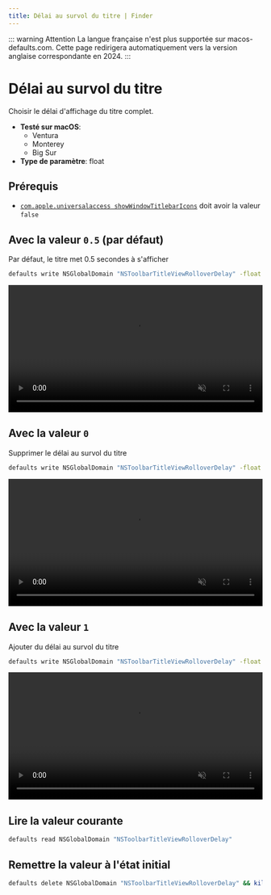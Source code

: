 ```yaml
---
title: Délai au survol du titre | Finder
---
```


::: warning Attention
La langue française n'est plus supportée sur macos-defaults.com. Cette page redirigera automatiquement vers la version anglaise correspondante en 2024.
:::

# Délai au survol du titre

Choisir le délai d'affichage du titre complet.

<!-- break lists -->

- **Testé sur macOS**:
  - Ventura
  - Monterey
  - Big Sur
- **Type de paramètre**: float

## Prérequis

- [`com.apple.universalaccess showWindowTitlebarIcons`](/fr/finder/showwindowtitlebaricons.md#avec-la-valeur-false-par-defaut) doit avoir la valeur `false`

## Avec la valeur `0.5` (par défaut)

Par défaut, le titre met 0.5 secondes à s'afficher

```bash
defaults write NSGlobalDomain "NSToolbarTitleViewRolloverDelay" -float "0.5" && killall Finder
```

<video autoplay loop muted playsinline width="741" height="416" style="max-width: 100%; height: auto">
  <source src="../../finder/images/NSToolbarTitleViewRolloverDelay/0.5.mp4" type="video/mp4">
  Exemple avec la valeur 0.5
</video>

## Avec la valeur `0`

Supprimer le délai au survol du titre

```bash
defaults write NSGlobalDomain "NSToolbarTitleViewRolloverDelay" -float "0" && killall Finder
```

<video autoplay loop muted playsinline width="741" height="416" style="max-width: 100%; height: auto">
  <source src="../../finder/images/NSToolbarTitleViewRolloverDelay/0.mp4" type="video/mp4">
  Exemple avec la valeur 0
</video>

## Avec la valeur `1`

Ajouter du délai au survol du titre

```bash
defaults write NSGlobalDomain "NSToolbarTitleViewRolloverDelay" -float "1" && killall Finder
```

<video autoplay loop muted playsinline width="741" height="416" style="max-width: 100%; height: auto">
  <source src="../../finder/images/NSToolbarTitleViewRolloverDelay/1.mp4" type="video/mp4">
  Exemple avec la valeur 1
</video>

## Lire la valeur courante

```bash
defaults read NSGlobalDomain "NSToolbarTitleViewRolloverDelay"
```

## Remettre la valeur à l'état initial

```bash
defaults delete NSGlobalDomain "NSToolbarTitleViewRolloverDelay" && killall Finder
```
